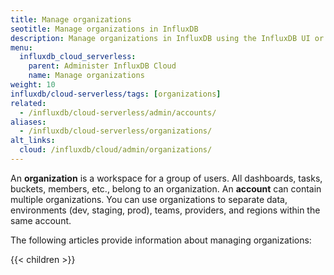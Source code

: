 ```yaml
---
title: Manage organizations
seotitle: Manage organizations in InfluxDB
description: Manage organizations in InfluxDB using the InfluxDB UI or the influx CLI.
menu:
  influxdb_cloud_serverless:
    parent: Administer InfluxDB Cloud
    name: Manage organizations
weight: 10
influxdb/cloud-serverless/tags: [organizations]
related:
  - /influxdb/cloud-serverless/admin/accounts/
aliases:
  - /influxdb/cloud-serverless/organizations/
alt_links:
  cloud: /influxdb/cloud/admin/organizations/
---
```


An **organization** is a workspace for a group of users.
All dashboards, tasks, buckets, members, etc., belong to an organization.
An **account** can contain multiple organizations.
You can use organizations to separate data, environments (dev, staging, prod), teams, providers, and regions within the same account.

The following articles provide information about managing organizations:

{{< children >}}
